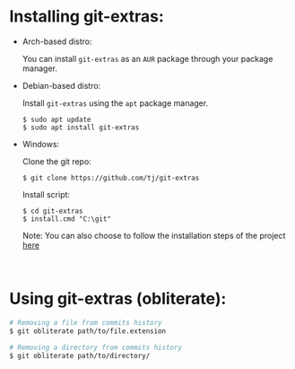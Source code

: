 # Installing git-extras:

- Arch-based distro:

  You can install `git-extras` as an `AUR` package through your package manager.

- Debian-based distro:

  Install `git-extras` using the `apt` package manager.

  ```bash:
  $ sudo apt update
  $ sudo apt install git-extras
  ```

- Windows:

  Clone the git repo:

  ```
  $ git clone https://github.com/tj/git-extras
  ```

  Install script:

  ```
  $ cd git-extras
  $ install.cmd "C:\git"
  ```

  Note: You can also choose to follow the installation steps of the project [here](https://github.com/tj/git-extras/blob/master/Installation.md)

&nbsp;

# Using git-extras (obliterate):

```bash
# Removing a file from commits history
$ git obliterate path/to/file.extension

# Removing a directory from commits history
$ git obliterate path/to/directory/
```
